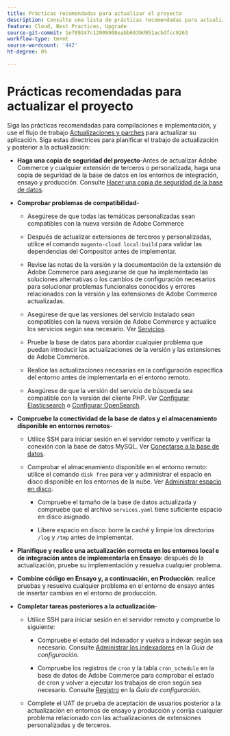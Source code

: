 ```yaml
---
title: Prácticas recomendadas para actualizar el proyecto
description: Consulte una lista de prácticas recomendadas para actualizar los archivos de proyecto.
feature: Cloud, Best Practices, Upgrade
source-git-commit: 1e789247c12009908eabb6039d951acbdfcc9263
workflow-type: tm+mt
source-wordcount: '442'
ht-degree: 0%

---
```


# Prácticas recomendadas para actualizar el proyecto

Siga las prácticas recomendadas para compilaciones e implementación, y use el flujo de trabajo [Actualizaciones y parches](../development/commerce-version.md) para actualizar su aplicación. Siga estas directrices para planificar el trabajo de actualización y posterior a la actualización:

- **Haga una copia de seguridad del proyecto**-Antes de actualizar Adobe Commerce y cualquier extensión de terceros o personalizada, haga una copia de seguridad de la base de datos en los entornos de integración, ensayo y producción. Consulte [Hacer una copia de seguridad de la base de datos](../development/commerce-version.md#project-backup).

- **Comprobar problemas de compatibilidad**-

   - Asegúrese de que todas las temáticas personalizadas sean compatibles con la nueva versión de Adobe Commerce

   - Después de actualizar extensiones de terceros y personalizadas, utilice el comando `magento-cloud local:build` para validar las dependencias del Compositor antes de implementar.

   - Revise las notas de la versión y la documentación de la extensión de Adobe Commerce para asegurarse de que ha implementado las soluciones alternativas o los cambios de configuración necesarios para solucionar problemas funcionales conocidos y errores relacionados con la versión y las extensiones de Adobe Commerce actualizadas.

   - Asegúrese de que las versiones del servicio instalado sean compatibles con la nueva versión de Adobe Commerce y actualice los servicios según sea necesario. Ver [Servicios](../services/services-yaml.md).

   - Pruebe la base de datos para abordar cualquier problema que puedan introducir las actualizaciones de la versión y las extensiones de Adobe Commerce.

   - Realice las actualizaciones necesarias en la configuración específica del entorno antes de implementarla en el entorno remoto.

   - Asegúrese de que la versión del servicio de búsqueda sea compatible con la versión del cliente PHP. Ver [Configurar Elasticsearch](../services/elasticsearch.md) o [Configurar OpenSearch](../services/opensearch.md).

- **Compruebe la conectividad de la base de datos y el almacenamiento disponible en entornos remotos**-

   - Utilice SSH para iniciar sesión en el servidor remoto y verificar la conexión con la base de datos MySQL. Ver [Conectarse a la base de datos](../services/mysql.md#connect-to-the-database).

   - Comprobar el almacenamiento disponible en el entorno remoto: utilice el comando `disk free` para ver y administrar el espacio en disco disponible en los entornos de la nube. Ver [Administrar espacio en disco](../storage/manage-disk-space.md).

      - Compruebe el tamaño de la base de datos actualizada y compruebe que el archivo `services.yaml` tiene suficiente espacio en disco asignado.

      - Libere espacio en disco: borre la caché y limpie los directorios `/log` y `/tmp` antes de implementar.

- **Planifique y realice una actualización correcta en los entornos local e de integración antes de implementarla en Ensayo**: después de la actualización, pruebe su implementación y resuelva cualquier problema.

- **Combine código en Ensayo y, a continuación, en Producción**: realice pruebas y resuelva cualquier problema en el entorno de ensayo antes de insertar cambios en el entorno de producción.

- **Completar tareas posteriores a la actualización**-

   - Utilice SSH para iniciar sesión en el servidor remoto y compruebe lo siguiente:

      - Compruebe el estado del indexador y vuelva a indexar según sea necesario. Consulte [Administrar los indexadores](https://experienceleague.adobe.com/docs/commerce-operations/configuration-guide/cli/manage-indexers.html) en la _Guía de configuración_.

      - Compruebe los registros de `cron` y la tabla `cron_schedule` en la base de datos de Adobe Commerce para comprobar el estado de cron y volver a ejecutar los trabajos de cron según sea necesario.
Consulte [Registro](https://experienceleague.adobe.com/docs/commerce-operations/configuration-guide/cli/configure-cron-jobs.html#logging) en la _Guía de configuración_.

   - Complete el UAT de prueba de aceptación de usuarios posterior a la actualización en entornos de ensayo y producción y corrija cualquier problema relacionado con las actualizaciones de extensiones personalizadas y de terceros.
